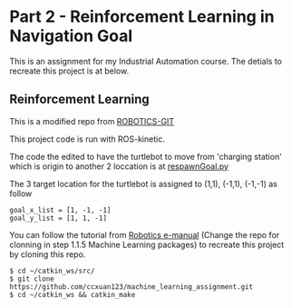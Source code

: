 # Part 2 - Reinforcement Learning in Navigation Goal
This is an assignment for my Industrial Automation course. The detials to recreate this project is at below.

## Reinforcement Learning
This is a modified repo from [ROBOTICS-GIT](https://github.com/ROBOTIS-GIT/turtlebot3_machine_learning)

This project code is run with ROS-kinetic.

The code the edited to have the turtlebot to move from 'charging station' which is origin to another 2 loccation is at [respawnGoal.py](https://github.com/ccxuan123/machine_learning_assignment/blob/main/turtlebot3_dqn/src/turtlebot3_dqn/respawnGoal.py)

The 3 target location for the turtlebot is assigned to (1,1), (-1,1), (-1,-1) as follow
```
goal_x_list = [1, -1, -1]
goal_y_list = [1, 1, -1] 
```

You can follow the tutorial from [Robotics e-manual](https://emanual.robotis.com/docs/en/platform/turtlebot3/machine_learning/#machine-learning) (Change the repo for clonning in step 1.1.5 Machine Learning packages) to recreate this project by cloning this repo.
```
$ cd ~/catkin_ws/src/
$ git clone https://github.com/ccxuan123/machine_learning_assignment.git
$ cd ~/catkin_ws && catkin_make
```
